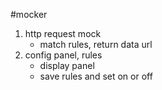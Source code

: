 #mocker

1. http request mock
   - match rules, return data url
2. config panel, rules
   - display panel
   - save rules and set on or off
